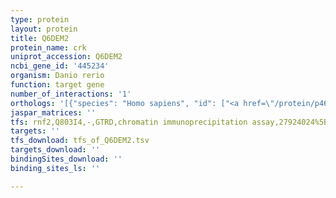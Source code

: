 ```yaml
---
type: protein
layout: protein
title: Q6DEM2
protein_name: crk
uniprot_accession: Q6DEM2
ncbi_gene_id: '445234'
organism: Danio rerio
function: target gene
number_of_interactions: '1'
orthologs: '[{"species": "Homo sapiens", "id": ["<a href=\"/protein/p46108\">P46108</a>"]}, {"species": "Mus musculus", "id": ["Q5ND50"]}, {"species": "Rattus norvegicus", "id": ["<a href=\"/protein/q63768\">Q63768</a>"]}, {"species": "Drosophila melanogaster", "id": ["<a href=\"/protein/q9xym0\">Q9XYM0</a>"]}, {"species": "Caenorhabditis elegans", "id": ["<a href=\"/protein/q9nhc3\">Q9NHC3</a>"]}]'
jaspar_matrices: ''
tfs: rnf2,Q803I4,-,GTRD,chromatin immunoprecipitation assay,27924024%5Buid%5D,No
targets: ''
tfs_download: tfs_of_Q6DEM2.tsv
targets_download: ''
bindingSites_download: ''
binding_sites_ls: ''

---
```


